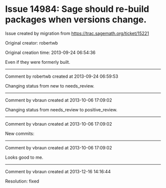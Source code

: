 # Issue 14984: Sage should re-build packages when versions change.

Issue created by migration from https://trac.sagemath.org/ticket/15221

Original creator: robertwb

Original creation time: 2013-09-24 06:54:36

Even if they were formerly built.


---

Comment by robertwb created at 2013-09-24 06:59:53

Changing status from new to needs_review.


---

Comment by vbraun created at 2013-10-06 17:09:02

Changing status from needs_review to positive_review.


---

Comment by vbraun created at 2013-10-06 17:09:02

New commits:


---

Comment by vbraun created at 2013-10-06 17:09:02

Looks good to me.


---

Comment by vbraun created at 2013-12-16 14:16:44

Resolution: fixed
